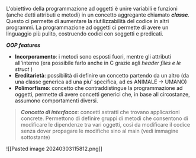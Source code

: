 L'obiettivo della programmazione ad oggetti è unire variabili e funzioni (anche detti attributi e metodi) in un concetto aggregante chiamato ***classe***.
Questo ci permette di aumentare la riutilizzabilità del codice in altri programmi. 
La programmazione ad oggetti ci permette di avere un linguaggio più pulito, costruendo codici con soggetti e predicati.

***OOP features*** 

- **Incorporamento**: i metodi sono esposti fuori, mentre gli attributi all'interno (era possibile farlo anche in C grazie agli *header files e le struct* )
- **Ereditarietà**: possibilità di definire un concetto partendo da un altro (da una classe generica ad una piu' specifica, ad es ANIMALE -> UMANO)
- **Polimorfismo**: concetto che contraddistingue la programmazione ad oggetti, permette di avere concetti generici che, in base all circostanze, assumono comportamenti diversi.

> ***Concetto di interfacce***: concetti astratti che trovano applicazioni concrete. Permettono di definire gruppi di metodi che consentono di modificare le dipendenze tra vari oggetti, così da modificare il codice senza dover propagare le modifiche sino al main (vedi immagine sottostante)


![[Pasted image 20240303115812.png]]
